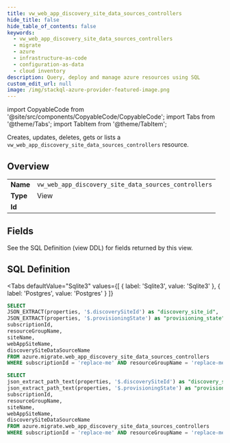 ```yaml
--- 
title: vw_web_app_discovery_site_data_sources_controllers
hide_title: false
hide_table_of_contents: false
keywords:
  - vw_web_app_discovery_site_data_sources_controllers
  - migrate
  - azure
  - infrastructure-as-code
  - configuration-as-data
  - cloud inventory
description: Query, deploy and manage azure resources using SQL
custom_edit_url: null
image: /img/stackql-azure-provider-featured-image.png
---
```


import CopyableCode from '@site/src/components/CopyableCode/CopyableCode';
import Tabs from '@theme/Tabs';
import TabItem from '@theme/TabItem';

Creates, updates, deletes, gets or lists a <code>vw_web_app_discovery_site_data_sources_controllers</code> resource.

## Overview
<table><tbody>
<tr><td><b>Name</b></td><td><code>vw_web_app_discovery_site_data_sources_controllers</code></td></tr>
<tr><td><b>Type</b></td><td>View</td></tr>
<tr><td><b>Id</b></td><td><CopyableCode code="azure.migrate.vw_web_app_discovery_site_data_sources_controllers" /></td></tr>
</tbody></table>

## Fields

See the SQL Definition (view DDL) for fields returned by this view.

## SQL Definition

<Tabs
defaultValue="Sqlite3"
values={[
{ label: 'Sqlite3', value: 'Sqlite3' },
{ label: 'Postgres', value: 'Postgres' }
]}
>
<TabItem value="Sqlite3">

```sql
SELECT
JSON_EXTRACT(properties, '$.discoverySiteId') as "discovery_site_id",
JSON_EXTRACT(properties, '$.provisioningState') as "provisioning_state",
subscriptionId,
resourceGroupName,
siteName,
webAppSiteName,
discoverySiteDataSourceName
FROM azure.migrate.web_app_discovery_site_data_sources_controllers
WHERE subscriptionId = 'replace-me' AND resourceGroupName = 'replace-me' AND siteName = 'replace-me' AND webAppSiteName = 'replace-me';
```

</TabItem>
<TabItem value="Postgres">

```sql
SELECT
json_extract_path_text(properties, '$.discoverySiteId') as "discovery_site_id",
json_extract_path_text(properties, '$.provisioningState') as "provisioning_state",
subscriptionId,
resourceGroupName,
siteName,
webAppSiteName,
discoverySiteDataSourceName
FROM azure.migrate.web_app_discovery_site_data_sources_controllers
WHERE subscriptionId = 'replace-me' AND resourceGroupName = 'replace-me' AND siteName = 'replace-me' AND webAppSiteName = 'replace-me';
```

</TabItem>
</Tabs>
